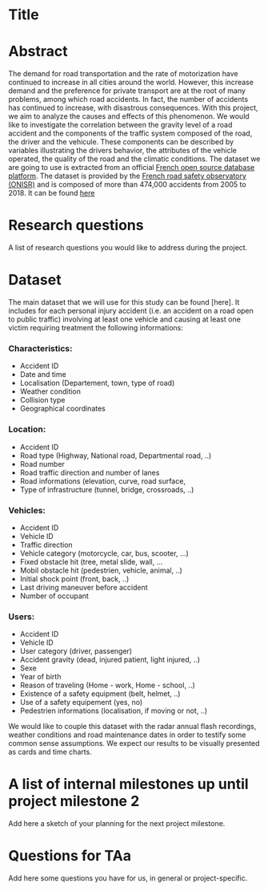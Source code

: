 # Title

# Abstract
The demand for road transportation and the rate of motorization have continued to increase in all cities around the world. However, this increase demand and the preference for private transport are at the root of many problems, among which road accidents. In fact, the number of accidents has continued to increase, with disastrous consequences. 
With this project, we aim to analyze the causes and effects of this phenomenon. We would like to investigate the correlation between the gravity level of a road accident and the components of the traffic system composed of the road, the driver and the vehicule. These components can be described by variables illustrating the drivers behavior, the attributes of the vehicle operated, the quality of the road and the climatic conditions. 
The dataset we are going to use is extracted from an official [French open source database platform](https://www.data.gouv.fr/fr/). The dataset is provided by the [French road safety observatory (ONISR)](https://www.onisr.securite-routiere.interieur.gouv.fr/en) and is composed of more than 474,000 accidents from 2005 to 2018. It can be found [here](https://www.data.gouv.fr/en/datasets/base-de-donnees-accidents-corporels-de-la-circulation/) 

# Research questions
A list of research questions you would like to address during the project. 

# Dataset

The main dataset that we will use for this study can be found [here].
It includes for each personal injury accident (i.e. an accident on a road open to public traffic) involving at least one vehicle and causing at least one victim requiring treatment the following informations:

### Characteristics:
- Accident ID
- Date and time
- Localisation (Departement, town, type of road)
- Weather condition
- Collision type 
- Geographical coordinates

### Location:
- Accident ID
- Road type (Highway, National road, Departmental road, ..)
- Road number
- Road traffic direction and number of lanes
- Road informations (elevation, curve, road surface,
- Type of infrastructure (tunnel, bridge, crossroads, ..)

### Vehicles:
- Accident ID
- Vehicle ID
- Traffic direction
- Vehicle category (motorcycle, car, bus, scooter, ...)
- Fixed obstacle hit (tree, metal slide, wall, ...
- Mobil obstacle hit (pedestrien, vehicle, animal, ..)
- Initial shock point (front, back, ..)
- Last driving maneuver before accident
- Number of occupant

### Users:
- Accident ID
- Vehicle ID
- User category (driver, passenger)
- Accident gravity (dead, injured patient, light injured, ..)
- Sexe
- Year of birth
- Reason of traveling (Home - work, Home - school, ..)
- Existence of a safety equipment (belt, helmet, ..)
- Use of a safety equipement (yes, no)
- Pedestrien informations (localisation, if moving or not, ..)

We would like to couple this dataset with the radar annual flash recordings, weather conditions and road maintenance dates in order to testify some common sense assumptions. We expect our results to be visually presented as cards and time charts.

# A list of internal milestones up until project milestone 2
Add here a sketch of your planning for the next project milestone.

# Questions for TAa
Add here some questions you have for us, in general or project-specific.
